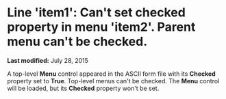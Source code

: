 
# Line 'item1': Can't set checked property in menu 'item2'. Parent menu can't be checked.

 **Last modified:** July 28, 2015

A top-level  **Menu** control appeared in the ASCII form file with its **Checked** property set to **True**. Top-level menus can't be checked. The  **Menu** control will be loaded, but its **Checked** property won't be set.
